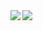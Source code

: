 <a>
  <img align="left" src="https://github-readme-stats.vercel.app/api?username=YutaHoshino414&count_private=true&show_icons=true&theme=slateorange" />
</a>
<a>
  <img align="left" src="https://github-readme-stats.vercel.app/api/top-langs/?username=YutaHoshino414&theme=vue" />
</a>
